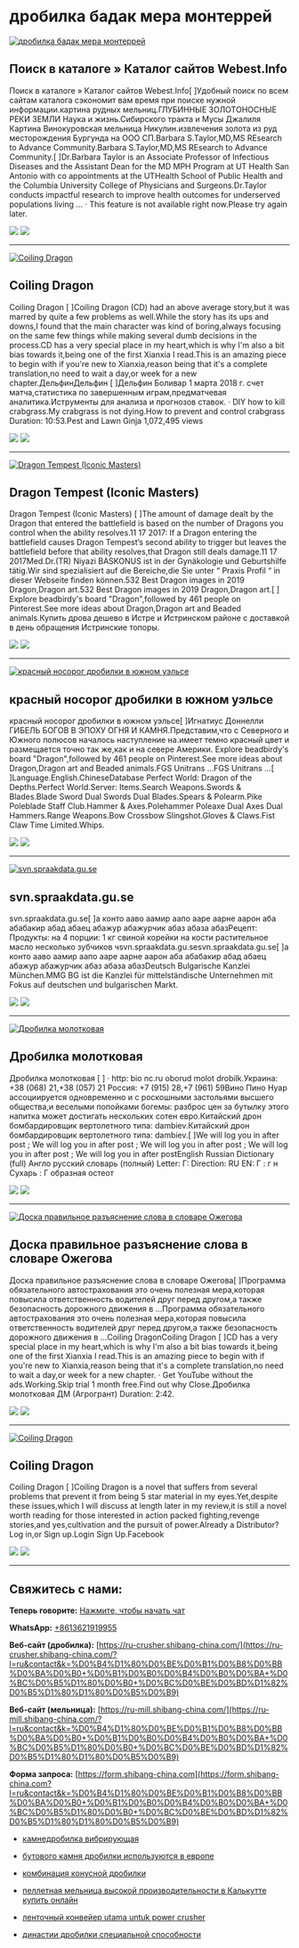 # дробилка бадак мера монтеррей

<a href="https://swt.shibang-china.com/?l=ru&img&k=%D0%B4%D1%80%D0%BE%D0%B1%D0%B8%D0%BB%D0%BA%D0%B0+%D0%B1%D0%B0%D0%B4%D0%B0%D0%BA+%D0%BC%D0%B5%D1%80%D0%B0+%D0%BC%D0%BE%D0%BD%D1%82%D0%B5%D1%80%D1%80%D0%B5%D0%B9" target="_blank">![дробилка бадак мера монтеррей](http://static.shibang-china.com/all-800x300/1383.jpg)</a>

## Поиск в каталоге &#187; Каталог сайтов Webest.Info
Поиск в каталоге &#187; Каталог сайтов Webest.Info[ ]Удобный поиск по всем сайтам каталога сэкономит вам время при поиске нужной информации.картина рудных мельниц.ГЛУБИННЫЕ ЗОЛОТОНОСНЫЕ РЕКИ ЗЕМЛИ Наука и жизнь.Сибирского тракта и Мусы Джалиля Картина Винокуровская мельница Никулин.извлечения золота из руд месторождения Бургунда на ООО СП.Barbara S.Taylor,MD,MS REsearch to Advance Community.Barbara S.Taylor,MD,MS REsearch to Advance Community.[ ]Dr.Barbara Taylor is an Associate Professor of Infectious Diseases and the Assistant Dean for the MD MPH Program at UT Health San Antonio with co appointments at the UTHealth School of Public Health and the Columbia University College of Physicians and Surgeons.Dr.Taylor conducts impactful research to improve health outcomes for underserved populations living …&nbsp;&#0183;&#32;This feature is not available right now.Please try again later.


<a href="https://whatsapp.shibangsoft.com/WhatsApp.php" target="_blank" title="WhatsApp">![](http://static.shibang-china.com/icon/whatsapp.png)</a> <a href="https://swt.shibang-china.com/?l=ru&icon&k=%D0%B4%D1%80%D0%BE%D0%B1%D0%B8%D0%BB%D0%BA%D0%B0+%D0%B1%D0%B0%D0%B4%D0%B0%D0%BA+%D0%BC%D0%B5%D1%80%D0%B0+%D0%BC%D0%BE%D0%BD%D1%82%D0%B5%D1%80%D1%80%D0%B5%D0%B9" target="_blank">![](http://static.shibang-china.com/icon/chat-ru.png)</a>

---

<a href="https://swt.shibang-china.com/?l=ru&img&k=%D0%B4%D1%80%D0%BE%D0%B1%D0%B8%D0%BB%D0%BA%D0%B0+%D0%B1%D0%B0%D0%B4%D0%B0%D0%BA+%D0%BC%D0%B5%D1%80%D0%B0+%D0%BC%D0%BE%D0%BD%D1%82%D0%B5%D1%80%D1%80%D0%B5%D0%B9" target="_blank">![Coiling Dragon](http://static.shibang-china.com/all-800x300/1029.jpg)</a>

## Coiling Dragon
Coiling Dragon [ ]Coiling Dragon (CD) had an above average story,but it was marred by quite a few problems as well.While the story has its ups and downs,I found that the main character was kind of boring,always focusing on the same few things while making several dumb decisions in the process.CD has a very special place in my heart,which is why I'm also a bit bias towards it,being one of the first Xianxia I read.This is an amazing piece to begin with if you're new to Xianxia,reason being that it's a complete translation,no need to wait a day,or week for a new chapter.ДельфинДельфин [ ]Дельфин Боливар 1 марта 2018 г. счет матча,статистика по завершенным играм,предматчевая аналитика.Иструменты для анализа и прогнозов ставок.&nbsp;&#0183;&#32;DIY how to kill crabgrass.My crabgrass is not dying.How to prevent and control crabgrass Duration: 10:53.Pest and Lawn Ginja 1,072,495 views


<a href="https://whatsapp.shibangsoft.com/WhatsApp.php" target="_blank" title="WhatsApp">![](http://static.shibang-china.com/icon/whatsapp.png)</a> <a href="https://swt.shibang-china.com/?l=ru&icon&k=%D0%B4%D1%80%D0%BE%D0%B1%D0%B8%D0%BB%D0%BA%D0%B0+%D0%B1%D0%B0%D0%B4%D0%B0%D0%BA+%D0%BC%D0%B5%D1%80%D0%B0+%D0%BC%D0%BE%D0%BD%D1%82%D0%B5%D1%80%D1%80%D0%B5%D0%B9" target="_blank">![](http://static.shibang-china.com/icon/chat-ru.png)</a>

---

<a href="https://swt.shibang-china.com/?l=ru&img&k=%D0%B4%D1%80%D0%BE%D0%B1%D0%B8%D0%BB%D0%BA%D0%B0+%D0%B1%D0%B0%D0%B4%D0%B0%D0%BA+%D0%BC%D0%B5%D1%80%D0%B0+%D0%BC%D0%BE%D0%BD%D1%82%D0%B5%D1%80%D1%80%D0%B5%D0%B9" target="_blank">![Dragon Tempest (Iconic Masters)](http://static.shibang-china.com/all-800x300/866.jpg)</a>

## Dragon Tempest (Iconic Masters)
Dragon Tempest (Iconic Masters) [ ]The amount of damage dealt by the Dragon that entered the battlefield is based on the number of Dragons you control when the ability resolves.11 17 2017: If a Dragon entering the battlefield causes Dragon Tempest’s second ability to trigger but leaves the battlefield before that ability resolves,that Dragon still deals damage.11 17 2017Med.Dr.(TR) Niyazi BASKONUS ist in der Gyn&#228;kologie und Geburtshilfe t&#228;tig.Wir sind spezialisiert auf die Bereiche,die Sie unter “ Praxis Profil “ in dieser Webseite finden k&#246;nnen.532 Best Dragon images in 2019 Dragon,Dragon art.532 Best Dragon images in 2019 Dragon,Dragon art.[ ] Explore beadbirdy's board &quot;Dragon&quot;,followed by 461 people on Pinterest.See more ideas about Dragon,Dragon art and Beaded animals.Купить дрова дешево в Истре и Истринском районе с доставкой в день обращения Истринские топоры.


<a href="https://whatsapp.shibangsoft.com/WhatsApp.php" target="_blank" title="WhatsApp">![](http://static.shibang-china.com/icon/whatsapp.png)</a> <a href="https://swt.shibang-china.com/?l=ru&icon&k=%D0%B4%D1%80%D0%BE%D0%B1%D0%B8%D0%BB%D0%BA%D0%B0+%D0%B1%D0%B0%D0%B4%D0%B0%D0%BA+%D0%BC%D0%B5%D1%80%D0%B0+%D0%BC%D0%BE%D0%BD%D1%82%D0%B5%D1%80%D1%80%D0%B5%D0%B9" target="_blank">![](http://static.shibang-china.com/icon/chat-ru.png)</a>

---

<a href="https://swt.shibang-china.com/?l=ru&img&k=%D0%B4%D1%80%D0%BE%D0%B1%D0%B8%D0%BB%D0%BA%D0%B0+%D0%B1%D0%B0%D0%B4%D0%B0%D0%BA+%D0%BC%D0%B5%D1%80%D0%B0+%D0%BC%D0%BE%D0%BD%D1%82%D0%B5%D1%80%D1%80%D0%B5%D0%B9" target="_blank">![красный носорог дробилки в южном уэльсе](http://static.shibang-china.com/all-800x300/711.jpg)</a>

## красный носорог дробилки в южном уэльсе
красный носорог дробилки в южном уэльсе[ ]Игнатиус Доннелли ГИБЕЛЬ БОГОВ В ЭПОХУ ОГНЯ И КАМНЯ.Представим,что с Северного и Южного полюсов началось наступление на.имеет темно красный цвет и размещается точно так же,как и на севере Америки. Explore beadbirdy's board &quot;Dragon&quot;,followed by 461 people on Pinterest.See more ideas about Dragon,Dragon art and Beaded animals.FGS Unitrans …FGS Unitrans …[ ]Language.English.ChineseDatabase Perfect World: Dragon of the Depths.Perfect World.Server: Items.Search Weapons.Swords &amp; Blades.Blade Sword Dual Swords Dual Blades.Spears &amp; Polearm.Pike Poleblade Staff Club.Hammer &amp; Axes.Polehammer Poleaxe Dual Axes Dual Hammers.Range Weapons.Bow Crossbow Slingshot.Gloves &amp; Claws.Fist Claw Time Limited.Whips.


<a href="https://whatsapp.shibangsoft.com/WhatsApp.php" target="_blank" title="WhatsApp">![](http://static.shibang-china.com/icon/whatsapp.png)</a> <a href="https://swt.shibang-china.com/?l=ru&icon&k=%D0%B4%D1%80%D0%BE%D0%B1%D0%B8%D0%BB%D0%BA%D0%B0+%D0%B1%D0%B0%D0%B4%D0%B0%D0%BA+%D0%BC%D0%B5%D1%80%D0%B0+%D0%BC%D0%BE%D0%BD%D1%82%D0%B5%D1%80%D1%80%D0%B5%D0%B9" target="_blank">![](http://static.shibang-china.com/icon/chat-ru.png)</a>

---

<a href="https://swt.shibang-china.com/?l=ru&img&k=%D0%B4%D1%80%D0%BE%D0%B1%D0%B8%D0%BB%D0%BA%D0%B0+%D0%B1%D0%B0%D0%B4%D0%B0%D0%BA+%D0%BC%D0%B5%D1%80%D0%B0+%D0%BC%D0%BE%D0%BD%D1%82%D0%B5%D1%80%D1%80%D0%B5%D0%B9" target="_blank">![svn.spraakdata.gu.se](http://static.shibang-china.com/all-800x300/509.jpg)</a>

## svn.spraakdata.gu.se
svn.spraakdata.gu.se[ ]а конто ааво аамир аапо ааре аарне аарон аба абабакир абад абаец абажур абажурчик абаз абаза абазРецепт: Продукты: на 4 порции: 1 кг свиной корейки на кости растительное масло несколько зубчиков чsvn.spraakdata.gu.sesvn.spraakdata.gu.se[ ]а конто ааво аамир аапо ааре аарне аарон аба абабакир абад абаец абажур абажурчик абаз абаза абазDeutsch Bulgarische Kanzlei M&#252;nchen.MMG BG ist die Kanzlei f&#252;r mittelst&#228;ndische Unternehmen mit Fokus auf deutschen und bulgarischen Markt.


<a href="https://whatsapp.shibangsoft.com/WhatsApp.php" target="_blank" title="WhatsApp">![](http://static.shibang-china.com/icon/whatsapp.png)</a> <a href="https://swt.shibang-china.com/?l=ru&icon&k=%D0%B4%D1%80%D0%BE%D0%B1%D0%B8%D0%BB%D0%BA%D0%B0+%D0%B1%D0%B0%D0%B4%D0%B0%D0%BA+%D0%BC%D0%B5%D1%80%D0%B0+%D0%BC%D0%BE%D0%BD%D1%82%D0%B5%D1%80%D1%80%D0%B5%D0%B9" target="_blank">![](http://static.shibang-china.com/icon/chat-ru.png)</a>

---

<a href="https://swt.shibang-china.com/?l=ru&img&k=%D0%B4%D1%80%D0%BE%D0%B1%D0%B8%D0%BB%D0%BA%D0%B0+%D0%B1%D0%B0%D0%B4%D0%B0%D0%BA+%D0%BC%D0%B5%D1%80%D0%B0+%D0%BC%D0%BE%D0%BD%D1%82%D0%B5%D1%80%D1%80%D0%B5%D0%B9" target="_blank">![Дробилка молотковая](http://static.shibang-china.com/all-800x300/324.jpg)</a>

## Дробилка молотковая
Дробилка молотковая [ ]&nbsp;&#0183;&#32;http: bio nc.ru oborud molot drobilk.Украина: +38 (068) 21,+38 (057) 21 Россия: +7 (915) 28,+7 (961) 59Вино Пино Нуар ассоциируется одновременно и с роскошными застольями высшего общества,и веселыми попойками богемы: разброс цен за бутылку этого напитка может достигать нескольких сотен евро.Китайский дрон бомбардировщик вертолетного типа: dambiev.Китайский дрон бомбардировщик вертолетного типа: dambiev.[ ]We will log you in after post ; We will log you in after post ; We will log you in after post ; We will log you in after post ; We will log you in after postEnglish Russian Dictionary (full) Англо русский словарь (полный) Letter: Г: Direction: RU EN: Г : г н Сухарь : Г образная остеот


<a href="https://whatsapp.shibangsoft.com/WhatsApp.php" target="_blank" title="WhatsApp">![](http://static.shibang-china.com/icon/whatsapp.png)</a> <a href="https://swt.shibang-china.com/?l=ru&icon&k=%D0%B4%D1%80%D0%BE%D0%B1%D0%B8%D0%BB%D0%BA%D0%B0+%D0%B1%D0%B0%D0%B4%D0%B0%D0%BA+%D0%BC%D0%B5%D1%80%D0%B0+%D0%BC%D0%BE%D0%BD%D1%82%D0%B5%D1%80%D1%80%D0%B5%D0%B9" target="_blank">![](http://static.shibang-china.com/icon/chat-ru.png)</a>

---

<a href="https://swt.shibang-china.com/?l=ru&img&k=%D0%B4%D1%80%D0%BE%D0%B1%D0%B8%D0%BB%D0%BA%D0%B0+%D0%B1%D0%B0%D0%B4%D0%B0%D0%BA+%D0%BC%D0%B5%D1%80%D0%B0+%D0%BC%D0%BE%D0%BD%D1%82%D0%B5%D1%80%D1%80%D0%B5%D0%B9" target="_blank">![Доска правильное разъяснение слова в словаре Ожегова](http://static.shibang-china.com/all-800x300/483.jpg)</a>

## Доска правильное разъяснение слова в словаре Ожегова
Доска правильное разъяснение слова в словаре Ожегова[ ]Программа обязательного автострахования это очень полезная мера,которая повысила ответственность водителей друг перед другом,а также безопасность дорожного движения в …Программа обязательного автострахования это очень полезная мера,которая повысила ответственность водителей друг перед другом,а также безопасность дорожного движения в …Coiling DragonCoiling Dragon [ ]CD has a very special place in my heart,which is why I'm also a bit bias towards it,being one of the first Xianxia I read.This is an amazing piece to begin with if you're new to Xianxia,reason being that it's a complete translation,no need to wait a day,or week for a new chapter.&nbsp;&#0183;&#32;Get YouTube without the ads.Working.Skip trial 1 month free.Find out why Close.Дробилка молотковая ДМ (Агрогрант) Duration: 2:42.


<a href="https://whatsapp.shibangsoft.com/WhatsApp.php" target="_blank" title="WhatsApp">![](http://static.shibang-china.com/icon/whatsapp.png)</a> <a href="https://swt.shibang-china.com/?l=ru&icon&k=%D0%B4%D1%80%D0%BE%D0%B1%D0%B8%D0%BB%D0%BA%D0%B0+%D0%B1%D0%B0%D0%B4%D0%B0%D0%BA+%D0%BC%D0%B5%D1%80%D0%B0+%D0%BC%D0%BE%D0%BD%D1%82%D0%B5%D1%80%D1%80%D0%B5%D0%B9" target="_blank">![](http://static.shibang-china.com/icon/chat-ru.png)</a>

---

<a href="https://swt.shibang-china.com/?l=ru&img&k=%D0%B4%D1%80%D0%BE%D0%B1%D0%B8%D0%BB%D0%BA%D0%B0+%D0%B1%D0%B0%D0%B4%D0%B0%D0%BA+%D0%BC%D0%B5%D1%80%D0%B0+%D0%BC%D0%BE%D0%BD%D1%82%D0%B5%D1%80%D1%80%D0%B5%D0%B9" target="_blank">![Coiling Dragon](http://static.shibang-china.com/all-800x300/1393.jpg)</a>

## Coiling Dragon
Coiling Dragon [ ]Coiling Dragon is a novel that suffers from several problems that prevent it from being 5 star material in my eyes.Yet,despite these issues,which I will discuss at length later in my review,it is still a novel worth reading for those interested in action packed fighting,revenge stories,and yes,cultivation and the pursuit of power.Already a Distributor? Log in,or Sign up.Login Sign Up.Facebook

<a href="https://whatsapp.shibangsoft.com/WhatsApp.php" target="_blank" title="WhatsApp">![](http://static.shibang-china.com/icon/whatsapp.png)</a> <a href="https://swt.shibang-china.com/?l=ru&icon&k=%D0%B4%D1%80%D0%BE%D0%B1%D0%B8%D0%BB%D0%BA%D0%B0+%D0%B1%D0%B0%D0%B4%D0%B0%D0%BA+%D0%BC%D0%B5%D1%80%D0%B0+%D0%BC%D0%BE%D0%BD%D1%82%D0%B5%D1%80%D1%80%D0%B5%D0%B9" target="_blank">![](http://static.shibang-china.com/icon/chat-ru.png)</a>

---
## Свяжитесь с нами:

**Теперь говорите:** [Нажмите, чтобы начать чат](https://swt.shibang-china.com?l=ru&contact&k=%D0%B4%D1%80%D0%BE%D0%B1%D0%B8%D0%BB%D0%BA%D0%B0+%D0%B1%D0%B0%D0%B4%D0%B0%D0%BA+%D0%BC%D0%B5%D1%80%D0%B0+%D0%BC%D0%BE%D0%BD%D1%82%D0%B5%D1%80%D1%80%D0%B5%D0%B9)

**WhatsApp:**  [+8613621919955](https://whatsapp.shibangsoft.com/WhatsApp.php)

**Веб-сайт (дробилка):** [https://ru-crusher.shibang-china.com/](https://ru-crusher.shibang-china.com/?l=ru&contact&k=%D0%B4%D1%80%D0%BE%D0%B1%D0%B8%D0%BB%D0%BA%D0%B0+%D0%B1%D0%B0%D0%B4%D0%B0%D0%BA+%D0%BC%D0%B5%D1%80%D0%B0+%D0%BC%D0%BE%D0%BD%D1%82%D0%B5%D1%80%D1%80%D0%B5%D0%B9)

**Веб-сайт (мельница):** [https://ru-mill.shibang-china.com/](https://ru-mill.shibang-china.com/?l=ru&contact&k=%D0%B4%D1%80%D0%BE%D0%B1%D0%B8%D0%BB%D0%BA%D0%B0+%D0%B1%D0%B0%D0%B4%D0%B0%D0%BA+%D0%BC%D0%B5%D1%80%D0%B0+%D0%BC%D0%BE%D0%BD%D1%82%D0%B5%D1%80%D1%80%D0%B5%D0%B9)

**Форма запроса:** [https://form.shibang-china.com](https://form.shibang-china.com?l=ru&contact&k=%D0%B4%D1%80%D0%BE%D0%B1%D0%B8%D0%BB%D0%BA%D0%B0+%D0%B1%D0%B0%D0%B4%D0%B0%D0%BA+%D0%BC%D0%B5%D1%80%D0%B0+%D0%BC%D0%BE%D0%BD%D1%82%D0%B5%D1%80%D1%80%D0%B5%D0%B9)

* [камнедробилка вибрирующая](../120/%D0%BA%D0%B0%D0%BC%D0%BD%D0%B5%D0%B4%D1%80%D0%BE%D0%B1%D0%B8%D0%BB%D0%BA%D0%B0%20%D0%B2%D0%B8%D0%B1%D1%80%D0%B8%D1%80%D1%83%D1%8E%D1%89%D0%B0%D1%8F.md)

* [бутового камня дробилки используются в европе](../108/%D0%B1%D1%83%D1%82%D0%BE%D0%B2%D0%BE%D0%B3%D0%BE%20%D0%BA%D0%B0%D0%BC%D0%BD%D1%8F%20%D0%B4%D1%80%D0%BE%D0%B1%D0%B8%D0%BB%D0%BA%D0%B8%20%D0%B8%D1%81%D0%BF%D0%BE%D0%BB%D1%8C%D0%B7%D1%83%D1%8E%D1%82%D1%81%D1%8F%20%D0%B2%20%D0%B5%D0%B2%D1%80%D0%BE%D0%BF%D0%B5.md)

* [комбинация конусной дробилки](../116/%D0%BA%D0%BE%D0%BC%D0%B1%D0%B8%D0%BD%D0%B0%D1%86%D0%B8%D1%8F%20%D0%BA%D0%BE%D0%BD%D1%83%D1%81%D0%BD%D0%BE%D0%B9%20%D0%B4%D1%80%D0%BE%D0%B1%D0%B8%D0%BB%D0%BA%D0%B8.md)

* [пеллетная мельница высокой производительности в Калькутте купить онлайн](../118/%D0%BF%D0%B5%D0%BB%D0%BB%D0%B5%D1%82%D0%BD%D0%B0%D1%8F%20%D0%BC%D0%B5%D0%BB%D1%8C%D0%BD%D0%B8%D1%86%D0%B0%20%D0%B2%D1%8B%D1%81%D0%BE%D0%BA%D0%BE%D0%B9%20%D0%BF%D1%80%D0%BE%D0%B8%D0%B7%D0%B2%D0%BE%D0%B4%D0%B8%D1%82%D0%B5%D0%BB%D1%8C%D0%BD%D0%BE%D1%81%D1%82%D0%B8%20%D0%B2%20%D0%9A%D0%B0%D0%BB%D1%8C%D0%BA%D1%83%D1%82%D1%82%D0%B5%20%D0%BA%D1%83%D0%BF%D0%B8%D1%82%D1%8C%20%D0%BE%D0%BD%D0%BB%D0%B0%D0%B9%D0%BD.md)

* [ленточный конвейер utama untuk power crusher](../115/%D0%BB%D0%B5%D0%BD%D1%82%D0%BE%D1%87%D0%BD%D1%8B%D0%B9%20%D0%BA%D0%BE%D0%BD%D0%B2%D0%B5%D0%B9%D0%B5%D1%80%20utama%20untuk%20power%20crusher.md)

* [династии дробилки специальной способности](../114/%D0%B4%D0%B8%D0%BD%D0%B0%D1%81%D1%82%D0%B8%D0%B8%20%D0%B4%D1%80%D0%BE%D0%B1%D0%B8%D0%BB%D0%BA%D0%B8%20%D1%81%D0%BF%D0%B5%D1%86%D0%B8%D0%B0%D0%BB%D1%8C%D0%BD%D0%BE%D0%B9%20%D1%81%D0%BF%D0%BE%D1%81%D0%BE%D0%B1%D0%BD%D0%BE%D1%81%D1%82%D0%B8.md)
